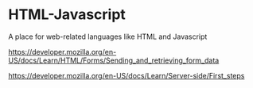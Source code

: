 # HTML-Javascript
A place for web-related languages like HTML and Javascript

https://developer.mozilla.org/en-US/docs/Learn/HTML/Forms/Sending_and_retrieving_form_data

https://developer.mozilla.org/en-US/docs/Learn/Server-side/First_steps
